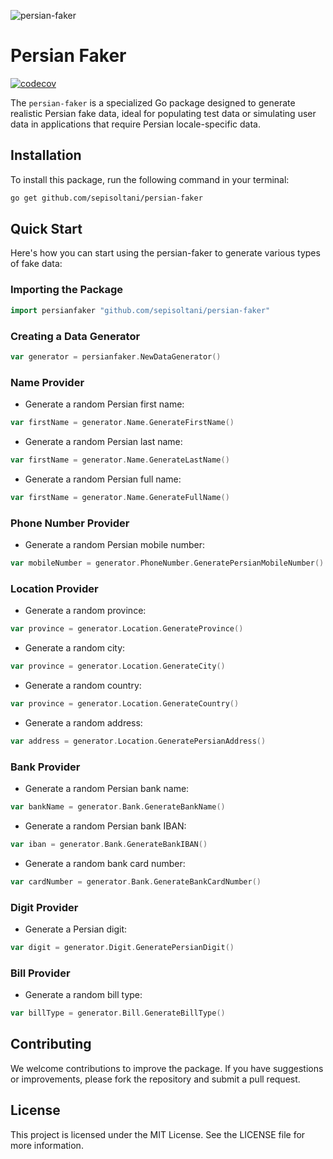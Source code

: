 ![persian-faker](https://socialify.git.ci/sepisoltani/persian-faker/image?description=1&font=Inter&forks=1&issues=1&language=1&name=1&owner=1&pattern=Circuit%20Board&pulls=1&stargazers=1&theme=Light)
# Persian Faker
[![codecov](https://codecov.io/gh/sepisoltani/persian-faker/graph/badge.svg?token=H0C0NFE9PM)](https://codecov.io/gh/sepisoltani/persian-faker)

The `persian-faker` is a specialized Go package designed to generate realistic Persian fake data, ideal for populating test data or simulating user data in applications that require Persian locale-specific data.

## Installation

To install this package, run the following command in your terminal:

```bash
go get github.com/sepisoltani/persian-faker
```

## Quick Start
Here's how you can start using the persian-faker to generate various types of fake data:

### Importing the Package
```go
import persianfaker "github.com/sepisoltani/persian-faker"
```

### Creating a Data Generator

```go
var generator = persianfaker.NewDataGenerator()
```

### Name Provider
* Generate a random Persian first name:
```go
var firstName = generator.Name.GenerateFirstName()
```
* Generate a random Persian last name:
```go
var firstName = generator.Name.GenerateLastName()
```
* Generate a random Persian full name:
```go
var firstName = generator.Name.GenerateFullName()
```

### Phone Number Provider
* Generate a random Persian mobile number:
```go
var mobileNumber = generator.PhoneNumber.GeneratePersianMobileNumber()
```

### Location Provider
* Generate a random province:
```go
var province = generator.Location.GenerateProvince()
```

* Generate a random city:
```go
var province = generator.Location.GenerateCity()
```

* Generate a random country:
```go
var province = generator.Location.GenerateCountry()
```

* Generate a random address:
```go
var address = generator.Location.GeneratePersianAddress()
```

### Bank Provider
* Generate a random Persian bank name:
```go
var bankName = generator.Bank.GenerateBankName()
```

* Generate a random Persian bank IBAN:
```go
var iban = generator.Bank.GenerateBankIBAN()
```

* Generate a random bank card number:
```go
var cardNumber = generator.Bank.GenerateBankCardNumber()
```

### Digit Provider
* Generate a Persian digit:
```go
var digit = generator.Digit.GeneratePersianDigit()
```

### Bill Provider
* Generate a random bill type:
```go
var billType = generator.Bill.GenerateBillType()
```

## Contributing
We welcome contributions to improve the package. If you have suggestions or improvements, please fork the repository and submit a pull request.

## License
This project is licensed under the MIT License. See the LICENSE file for more information.